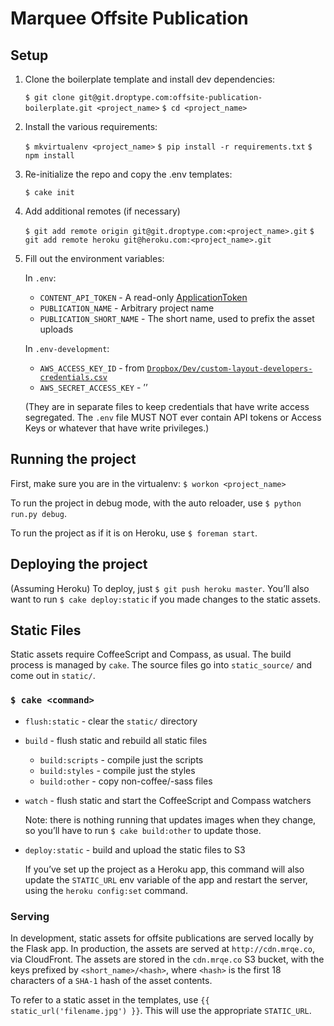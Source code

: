 # Marquee Offsite Publication



## Setup

1. Clone the boilerplate template and install dev dependencies:

   `$ git clone git@git.droptype.com:offsite-publication-boilerplate.git <project_name>`
   `$ cd <project_name>`

2. Install the various requirements:

   `$ mkvirtualenv <project_name>`
   `$ pip install -r requirements.txt`
   `$ npm install`

3. Re-initialize the repo and copy the .env templates:

   `$ cake init`

4. Add additional remotes (if necessary)

   `$ git add remote origin git@git.droptype.com:<project_name>.git`
   `$ git add remote heroku git@heroku.com:<project_name>.git`

5. Fill out the environment variables:

   In `.env`:

   * `CONTENT_API_TOKEN` - A read-only [ApplicationToken](http://marquee.by/admin/applications/applicationtoken/)
   * `PUBLICATION_NAME` - Arbitrary project name
   * `PUBLICATION_SHORT_NAME` - The short name, used to prefix the asset uploads

   In `.env-development`:

   * `AWS_ACCESS_KEY_ID` - from [`Dropbox/Dev/custom-layout-developers-credentials.csv`](https://www.dropbox.com/home/Dev)
   * `AWS_SECRET_ACCESS_KEY` -      ’’

   (They are in separate files to keep credentials that have write access
   segregated. The `.env` file MUST NOT ever contain API tokens or Access
   Keys or whatever that have write privileges.)



## Running the project

First, make sure you are in the virtualenv: `$ workon <project_name>`

To run the project in debug mode, with the auto reloader, use `$ python run.py debug`.

To run the project as if it is on Heroku, use `$ foreman start`.



## Deploying the project

(Assuming Heroku) To deploy, just `$ git push heroku master`. You’ll also want
to run `$ cake deploy:static` if you made changes to the static assets.



## Static Files

Static assets require CoffeeScript and Compass, as usual. The build process is
managed by `cake`. The source files go into `static_source/` and come out in
`static/`.


### `$ cake <command>`

* `flush:static` - clear the `static/` directory
* `build` - flush static and rebuild all static files
    * `build:scripts` - compile just the scripts
    * `build:styles` - compile just the styles
    * `build:other` - copy non-coffee/-sass files
* `watch` - flush static and start the CoffeeScript and Compass watchers

   Note: there is nothing running that updates images when they 
   change, so you’ll have to run `$ cake build:other` to update
   those.

* `deploy:static` - build and upload the static files to S3

   If you’ve set up the project as a Heroku app, this command will
   also update the `STATIC_URL` env variable of the app and restart
   the server, using the `heroku config:set` command.


### Serving

In development, static assets for offsite publications are served locally by
the Flask app. In production, the assets are served at `http://cdn.mrqe.co`,
via CloudFront. The assets are stored in the `cdn.mrqe.co` S3 bucket, with the
keys prefixed by `<short_name>/<hash>`, where `<hash>` is the first 18
characters of a `SHA-1` hash of the asset contents.

To refer to a static asset in the templates, use
`{{ static_url('filename.jpg') }}`. This will use the appropriate `STATIC_URL`.

